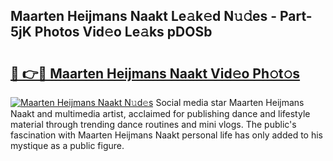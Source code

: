 ## Maarten Heijmans Naakt Le𝚊k𝚎d N𝚞𝚍es - Part-5jK Photos Vid𝚎o Le𝚊ks pDOSb

# <h2><a href="http://fb6fd2.evod.top/?m=Maarten+Heijmans+Naakt">🔗 👉🔴 Maarten Heijmans Naakt Vid𝚎o Ph𝚘t𝚘s</a></h2>

[![Maarten Heijmans Naakt N𝚞d𝚎s](https://i.imgur.com/8V9OHl7.gif)](http://fb6fd2.evod.top/?m=Maarten+Heijmans+Naakt)
Social media star Maarten Heijmans Naakt and multimedia artist, acclaimed for publishing dance and lifestyle material through trending dance routines and mini vlogs. The public's fascination with Maarten Heijmans Naakt personal life has only added to his mystique as a public figure. 
